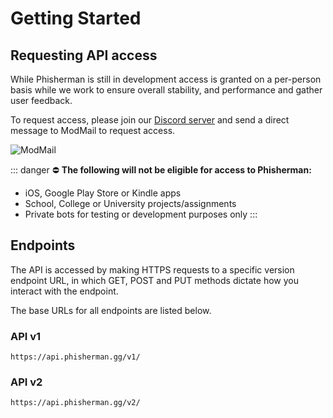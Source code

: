# Getting Started

## Requesting API access

While Phisherman is still in development access is granted on a per-person basis while we work to ensure overall stability, and performance and gather user feedback.

To request access, please join our [Discord server](https://discord.gg/QwrpmTgvWy) and send a direct message to ModMail to request access.

![ModMail](/images/modmail.png)

::: danger ⛔ **The following will not be eligible for access to Phisherman:**

- iOS, Google Play Store or Kindle apps
- School, College or University projects/assignments
- Private bots for testing or development purposes only
  :::

## Endpoints

The API is accessed by making HTTPS requests to a specific version endpoint URL, in which GET, POST and PUT methods dictate how you interact with the endpoint.

The base URLs for all endpoints are listed below.

### API v1 <Badge type="tip" text="stable" />

```
https://api.phisherman.gg/v1/
```

### API v2 <Badge type="warning" text="beta" />

```
https://api.phisherman.gg/v2/
```
